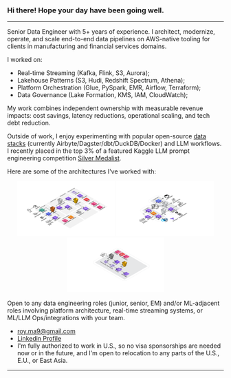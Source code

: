### Hi there! Hope your day have been going well.
---
Senior Data Engineer with 5+ years of experience. I architect, modernize, operate, and scale end-to-end data pipelines on AWS-native tooling for clients in manufacturing and financial services domains.

I worked on:
- Real-time Streaming (Kafka, Flink, S3, Aurora); 
- Lakehouse Patterns (S3, Hudi, Redshift Spectrum, Athena); 
- Platform Orchestration (Glue, PySpark, EMR, Airflow, Terraform);
- Data Governance (Lake Formation, KMS, IAM, CloudWatch);

My work combines independent ownership with measurable revenue impacts: cost savings, latency reductions, operational scaling, and tech debt reduction.

Outside of work, I enjoy experimenting with popular open-source [data stacks](https://github.com/Creative-Ataraxia/CLV-data-pipeline) (currently Airbyte/Dagster/dbt/DuckDB/Docker) and LLM workflows. I recently placed in the top 3% of a featured Kaggle LLM prompt engineering competition [Silver Medalist](https://www.kaggle.com/certification/competitions/alexmason11/llms-you-cant-please-them-all).

Here are some of the architectures I've worked with:

<p align="center">
  <img src="img/1. Data Marketplace v3.png" width="45%"/>
  <img src="img/2. Dual Path Realtime Streaming v2.png" width="45%"/>
  <br>
  <img src="img/3. Food Costs.png" width="45%"/>
</p>

Open to any data engineering roles (junior, senior, EM) and/or ML-adjacent roles involving platform architecture, real-time streaming systems, or ML/LLM Ops/integrations with your team.
- [roy.ma9@gmail.com](mailto:roy.ma9@gmail.com)
- [Linkedin Profile](https://www.linkedin.com/in/royma/)
- I'm fully authorized to work in U.S., so no visa sponsorships are needed now or in the future, and I'm open to relocation to any parts of the U.S., E.U., or East Asia.
---
